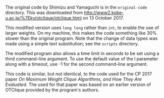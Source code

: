 The original code by Shimizu and Yamaguchi is in the `original-code` directory.
This was downloaded from http://www2.kobe-u.ac.jp/%7Eky/otclique/otclique.html
on 13 October 2017.

This modified version uses `long long` rather than `int`, to enable the use
of larger weights.  On my machine, this makes the code something like 30% slower
than the original program.  Note that the change of data types was made using
a simple text substitution; see the `scripts` directory.

The modified program also allows a time limit in seconds to be set using a
third command-line argument.  To use the default value of the l parameter along
with a timeout, use -1 for the second command-line argument.

This code is similar, but not identical, to the code used for the CP 2017
paper *On Maximum Weight Clique Algorithms, and How They Are Evaluated*.  The
used for that paper was based on an earlier version of OTClique provided
by the program's authors.
